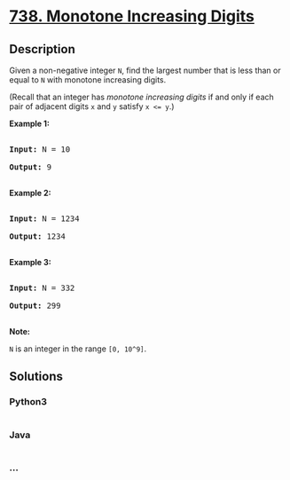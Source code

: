 # [738. Monotone Increasing Digits](https://leetcode.com/problems/monotone-increasing-digits)

## Description
<p>

Given a non-negative integer <code>N</code>, find the largest number that is less than or equal to <code>N</code> with monotone increasing digits.

</p><p>

(Recall that an integer has <i>monotone increasing digits</i> if and only if each pair of adjacent digits <code>x</code> and <code>y</code> satisfy <code>x <= y</code>.)

</p><p>



<p><b>Example 1:</b><br />

<pre>

<b>Input:</b> N = 10

<b>Output:</b> 9

</pre>

</p>



<p><b>Example 2:</b><br />

<pre>

<b>Input:</b> N = 1234

<b>Output:</b> 1234

</pre>

</p>



<p><b>Example 3:</b><br />

<pre>

<b>Input:</b> N = 332

<b>Output:</b> 299

</pre>

</p>



<p><b>Note:</b>

<code>N</code> is an integer in the range <code>[0, 10^9]</code>.

</p>


## Solutions


<!-- tabs:start -->

### **Python3**

```python

```

### **Java**

```java

```

### **...**
```

```

<!-- tabs:end -->